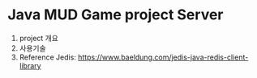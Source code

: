 Java MUD Game project Server 
============================

1. project 개요 
2. 사용기술
3. Reference
Jedis: https://www.baeldung.com/jedis-java-redis-client-library 
 


